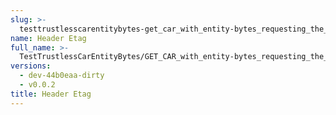 ```yaml
---
slug: >-
  testtrustlesscarentitybytes-get_car_with_entity-bytes_requesting_the_first_byte_of_a_file_(format-car)-header_etag
name: Header Etag
full_name: >-
  TestTrustlessCarEntityBytes/GET_CAR_with_entity-bytes_requesting_the_first_byte_of_a_file_(format=car)/Header_Etag
versions:
  - dev-44b0eaa-dirty
  - v0.0.2
title: Header Etag
---
```


